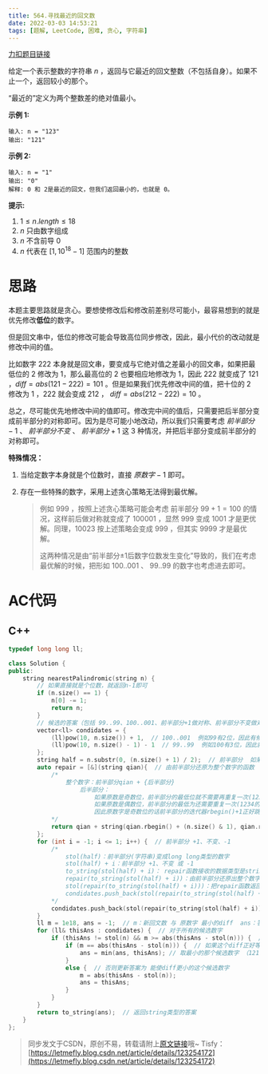 ```yaml
---
title: 564.寻找最近的回文数
date: 2022-03-03 14:53:21
tags: [题解, LeetCode, 困难, 贪心, 字符串]
---
```


[力扣题目链接](https://leetcode-cn.com/problems/find-the-closest-palindrome/)

给定一个表示整数的字符串 $n$ ，返回与它最近的回文整数（不包括自身）。如果不止一个，返回较小的那个。

“最近的”定义为两个整数差的绝对值最小。

**示例 1:**

```
输入: n = "123"
输出: "121"
```

**示例 2:**

```
输入: n = "1"
输出: "0"
解释: 0 和 2是最近的回文，但我们返回最小的，也就是 0。
```

**提示:**

1. $1 \leq n.length \leq 18$
2. $n$ 只由数字组成
3. $n$ 不含前导 $0$
4. $n$ 代表在 $[1, 10^{18} - 1]$ 范围内的整数


# 思路

本题主要思路就是贪心。要想使修改后和修改前差别尽可能小，最容易想到的就是优先修改**低位**的数字。

但是回文串中，低位的修改可能会导致高位同步修改，因此，最小代价的改动就是修改中间的值。

比如数字 $222$ 本身就是回文串，要变成与它绝对值之差最小的回文串，如果把最低位的 $2$ 修改为 $1$，那么最高位的 $2$ 也要相应地修改为 $1$，因此 $222$ 就变成了 $121$ ，$diff=abs(121-222)=101$ 。但是如果我们优先修改中间的值，把十位的 $2$ 修改为 $1$ ，$222$ 就会变成 $212$ ， $diff=abs(212-222)=10$ 。

总之，尽可能优先地修改中间的值即可。修改完中间的值后，只需要把后半部分变成前半部分的对称即可。因为是尽可能小地改动，所以我们只需要考虑 $前半部分-1$ 、 $前半部分不变$ 、 $前半部分+1$ 这 $3$ 种情况，并把后半部分变成前半部分的对称即可。

**特殊情况：**

1. 当给定数字本身就是个位数时，直接 $原数字-1$ 即可。

2. 存在一些特殊的数字，采用上述贪心策略无法得到最优解。
   >
   > 例如 $999$ ，按照上述贪心策略可能会考虑 前半部分 $99+1=100$ 的情况，这样前后做对称就变成了 $100001$ ，显然 $999$ 变成 $1001$ 才是更优解。同理，$10023$ 按上述策略会变成 $999$ ，但其实 $9999$ 才是最优解。
   >
   > 这两种情况是由“前半部分±1后数字位数发生变化”导致的，我们在考虑最优解的时候，把形如 $100..001$ 、 $99..99$ 的数字也考虑进去即可。


# AC代码

## C++

```cpp
typedef long long ll;

class Solution {
public:
    string nearestPalindromic(string n) {
        // 如果直接就是个位数，就返回n-1即可
        if (n.size() == 1) {
            n[0] -= 1;
            return n;
        }
        // 候选的答案（包括 99..99、100..001、前半部分+1做对称、前半部分不变做对称、前半部分-1做对称）
        vector<ll> condidates = {
            (ll)pow(10, n.size()) + 1,  // 100..001  例如99有2位，因此有候选答案101（10 ^ 2 + 1）
            (ll)pow(10, n.size() - 1) - 1  // 99..99  例如100有3位，因此就有候选答案99（10 ^ (3 - 1) - 1）
        };
        string half = n.substr(0, (n.size() + 1) / 2);  // 前半部分  如果是三位数就取2位，四位数也取1位，两位数就取1位，因此前半部分的长度是⌊(n.size() + 1) / 2⌋
        auto repair = [&](string qian){  // 由前半部分还原为整个数字的函数
            /* 
                整个数字：前半部分qian + {后半部分}
                    后半部分：
                        如果原数是奇数位，前半部分的最低位就不需要再重复一次(123的前半部分是12,还原成对称的整个数字是121,2不需要重复)
                        如果原数是偶数位，前半部分的最低为还需要重复一次(1234的前半部分是12,还原成1221,2需要重复)
                        因此原数字是奇数位的话前半部分的迭代器rbegin()+1正好跳过最低位，偶数rbegin()+0就正好包含了最低位
            */
            return qian + string(qian.rbegin() + (n.size() & 1), qian.rend());
        };
        for (int i = -1; i <= 1; i++) {  // 前半部分 +1、不变、-1
            /*
                stol(half)：前半部分(字符串)变成long long类型的数字
                stol(half) + i：前半部分 +1、不变 或 -1
                to_string(stol(half) + i)： repair函数接收的数据类型是string，因此把long long类型的数字变成string类型
                repair(to_string(stol(half) + i))：由前半部分还原出整个数字
                stol(repair(to_string(stol(half) + i)))：把repair函数返回的string类型的数字转换为long long类型
                condidates.push_back(stol(repair(to_string(stol(half) + i))))：将新的候选数字加入候选数字集合中
            */
            condidates.push_back(stol(repair(to_string(stol(half) + i))));
        }
        ll m = 1e18, ans = -1;  // m：新回文数 与 原数字 最小的diff  ans：答案
        for (ll& thisAns : condidates) {  // 对于所有的候选数字
            if (thisAns != stol(n) && m >= abs(thisAns - stol(n))) {  // 首先不是原数，其次这个diff不大于之前候选数字的最小diff
                if (m == abs(thisAns - stol(n))) {  // 如果这个diff正好等于之前的最小diff
                    ans = min(ans, thisAns); // 取最小的那个候选数字 （121 与 {111、131} 的 diff 都是10，但据题意我们需要更小的111）
                }
                else {  // 否则更新答案为 能使diff更小的这个候选数字
                    m = abs(thisAns - stol(n));
                    ans = thisAns;
                }
            }
        }
        return to_string(ans);  // 返回string类型的答案
    }
};
```

> 同步发文于CSDN，原创不易，转载请附上[原文链接](https://letmefly.blog.csdn.net/article/details/123254172)哦~
> Tisfy：[https://letmefly.blog.csdn.net/article/details/123254172](https://letmefly.blog.csdn.net/article/details/123254172)
